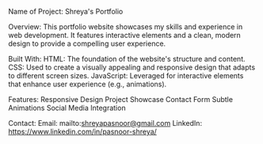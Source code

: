 Name of Project: Shreya's Portfolio

Overview: This portfolio website showcases my skills and experience in web development. It features interactive elements and a clean, modern design to provide a compelling user experience.

Built With: HTML: The foundation of the website's structure and content. CSS: Used to create a visually appealing and responsive design that adapts to different screen sizes. JavaScript: Leveraged for interactive elements that enhance user experience (e.g., animations).

Features: Responsive Design Project Showcase Contact Form Subtle Animations Social Media Integration

Contact: Email: mailto:shreyapasnoor@gmail.com LinkedIn: https://www.linkedin.com/in/pasnoor-shreya/
